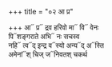 +++
title = "०२ आ प्र"

+++
आ᳓ प्र᳓ द्रव हरिवो मा᳓ वि᳓ वेनः  
पि᳓शङ्गराते अभि᳓ नः सचस्व  
नहि᳓ त्व᳓द् इन्द्र व᳓स्यो अन्य᳓द् अ᳓स्ति  
अमेनां᳓श् चिज् ज᳓निवतश् चकर्थ